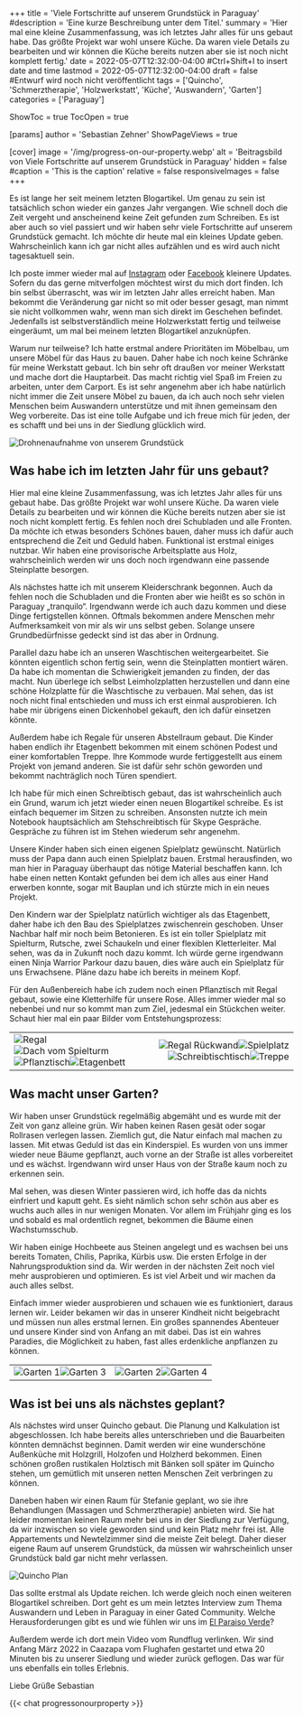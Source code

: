 +++
title = 'Viele Fortschritte auf unserem Grundstück in Paraguay'
#description = 'Eine kurze Beschreibung unter dem Titel.'
summary = 'Hier mal eine kleine Zusammenfassung, was ich letztes Jahr alles für uns gebaut habe. Das größte Projekt war wohl unsere Küche. Da waren viele Details zu bearbeiten und wir können die Küche bereits nutzen aber sie ist noch nicht komplett fertig.'
date = 2022-05-07T12:32:00-04:00 #Ctrl+Shift+I to insert date and time
lastmod = 2022-05-07T12:32:00-04:00
draft = false #Entwurf wird noch nicht veröffentlicht
tags = ['Quincho', 'Schmerztherapie', 'Holzwerkstatt', 'Küche', 'Auswandern', 'Garten']
categories = ['Paraguay']

ShowToc = true
TocOpen = true

[params]
    author = 'Sebastian Zehner'
    ShowPageViews = true

[cover]
    image = '/img/progress-on-our-property.webp'
    alt = 'Beitragsbild von Viele Fortschritte auf unserem Grundstück in Paraguay'
    hidden = false
    #caption = 'This is the caption'
    relative = false
    responsiveImages = false
+++

Es ist lange her seit meinem letzten Blogartikel. Um genau zu sein ist tatsächlich schon wieder ein ganzes Jahr vergangen. Wie schnell doch die Zeit vergeht und anscheinend keine Zeit gefunden zum Schreiben. Es ist aber auch so viel passiert und wir haben sehr viele Fortschritte auf unserem Grundstück gemacht. Ich möchte dir heute mal ein kleines Update geben. Wahrscheinlich kann ich gar nicht alles aufzählen und es wird auch nicht tagesaktuell sein.

Ich poste immer wieder mal auf [Instagram](https://www.instagram.com/sebastianzehner/) oder [Facebook](https://www.facebook.com/sebastianzehner83/) kleinere Updates. Sofern du das gerne mitverfolgen möchtest wirst du mich dort finden. Ich bin selbst überrascht, was wir im letzten Jahr alles erreicht haben. Man bekommt die Veränderung gar nicht so mit oder besser gesagt, man nimmt sie nicht vollkommen wahr, wenn man sich direkt im Geschehen befindet. Jedenfalls ist selbstverständlich meine Holzwerkstatt fertig und teilweise eingeräumt, um mal bei meinem letzten Blogartikel anzuknüpfen.

Warum nur teilweise? Ich hatte erstmal andere Prioritäten im Möbelbau, um unsere Möbel für das Haus zu bauen. Daher habe ich noch keine Schränke für meine Werkstatt gebaut. Ich bin sehr oft draußen vor meiner Werkstatt und mache dort die Hauptarbeit. Das macht richtig viel Spaß im Freien zu arbeiten, unter dem Carport. Es ist sehr angenehm aber ich habe natürlich nicht immer die Zeit unsere Möbel zu bauen, da ich auch noch sehr vielen Menschen beim Auswandern unterstütze und mit ihnen gemeinsam den Weg vorbereite. Das ist eine tolle Aufgabe und ich freue mich für jeden, der es schafft und bei uns in der Siedlung glücklich wird.

![Drohnenaufnahme von unserem Grundstück](/img/galleries/progress-on-our-property/progress-on-our-property-1.webp)

## Was habe ich im letzten Jahr für uns gebaut?

Hier mal eine kleine Zusammenfassung, was ich letztes Jahr alles für uns gebaut habe. Das größte Projekt war wohl unsere Küche. Da waren viele Details zu bearbeiten und wir können die Küche bereits nutzen aber sie ist noch nicht komplett fertig. Es fehlen noch drei Schubladen und alle Fronten. Da möchte ich etwas besonders Schönes bauen, daher muss ich dafür auch entsprechend die Zeit und Geduld haben. Funktional ist erstmal einiges nutzbar. Wir haben eine provisorische Arbeitsplatte aus Holz, wahrscheinlich werden wir uns doch noch irgendwann eine passende Steinplatte besorgen.

Als nächstes hatte ich mit unserem Kleiderschrank begonnen. Auch da fehlen noch die Schubladen und die Fronten aber wie heißt es so schön in Paraguay „tranquilo“. Irgendwann werde ich auch dazu kommen und diese Dinge fertigstellen können. Oftmals bekommen andere Menschen mehr Aufmerksamkeit von mir als wir uns selbst geben. Solange unsere Grundbedürfnisse gedeckt sind ist das aber in Ordnung.

Parallel dazu habe ich an unseren Waschtischen weitergearbeitet. Sie könnten eigentlich schon fertig sein, wenn die Steinplatten montiert wären. Da habe ich momentan die Schwierigkeit jemanden zu finden, der das macht. Nun überlege ich selbst Leimholzplatten herzustellen und dann eine schöne Holzplatte für die Waschtische zu verbauen. Mal sehen, das ist noch nicht final entschieden und muss ich erst einmal ausprobieren. Ich habe mir übrigens einen Dickenhobel gekauft, den ich dafür einsetzen könnte.

Außerdem habe ich Regale für unseren Abstellraum gebaut. Die Kinder haben endlich ihr Etagenbett bekommen mit einem schönen Podest und einer komfortablen Treppe. Ihre Kommode wurde fertiggestellt aus einem Projekt von jemand anderen. Sie ist dafür sehr schön geworden und bekommt nachträglich noch Türen spendiert.

Ich habe für mich einen Schreibtisch gebaut, das ist wahrscheinlich auch ein Grund, warum ich jetzt wieder einen neuen Blogartikel schreibe. Es ist einfach bequemer im Sitzen zu schreiben. Ansonsten nutzte ich mein Notebook hauptsächlich am Stehschreibtisch für Skype Gespräche. Gespräche zu führen ist im Stehen wiederum sehr angenehm.

Unsere Kinder haben sich einen eigenen Spielplatz gewünscht. Natürlich muss der Papa dann auch einen Spielplatz bauen. Erstmal herausfinden, wo man hier in Paraguay überhaupt das nötige Material beschaffen kann. Ich habe einen netten Kontakt gefunden bei dem ich alles aus einer Hand erwerben konnte, sogar mit Bauplan und ich stürzte mich in ein neues Projekt.

Den Kindern war der Spielplatz natürlich wichtiger als das Etagenbett, daher habe ich den Bau des Spielplatzes zwischenrein geschoben. Unser Nachbar half mir noch beim Betonieren. Es ist ein toller Spielplatz mit Spielturm, Rutsche, zwei Schaukeln und einer flexiblen Kletterleiter. Mal sehen, was da in Zukunft noch dazu kommt. Ich würde gerne irgendwann einen Ninja Warrior Parkour dazu bauen, dies wäre auch ein Spielplatz für uns Erwachsene. Pläne dazu habe ich bereits in meinem Kopf.

Für den Außenbereich habe ich zudem noch einen Pflanztisch mit Regal gebaut, sowie eine Kletterhilfe für unsere Rose. Alles immer wieder mal so nebenbei und nur so kommt man zum Ziel, jedesmal ein Stückchen weiter. Schaut hier mal ein paar Bilder vom Entstehungsprozess:

|             |              |
|-------------|-------------:|
|![Regal](/img/galleries/progress-on-our-property/progress-on-our-property-3.webp)![Dach vom Spielturm](/img/galleries/progress-on-our-property/progress-on-our-property-7.webp)![Pflanztisch](/img/galleries/progress-on-our-property/progress-on-our-property-6.webp)![Etagenbett](/img/galleries/progress-on-our-property/progress-on-our-property-9.webp)|![Regal Rückwand](/img/galleries/progress-on-our-property/progress-on-our-property-4.webp)![Spielplatz](/img/galleries/progress-on-our-property/progress-on-our-property-8.webp)![Schreibtischtisch](/img/galleries/progress-on-our-property/progress-on-our-property-5.webp)![Treppe](/img/galleries/progress-on-our-property/progress-on-our-property-10.webp)|

## Was macht unser Garten?

Wir haben unser Grundstück regelmäßig abgemäht und es wurde mit der Zeit von ganz alleine grün. Wir haben keinen Rasen gesät oder sogar Rollrasen verlegen lassen. Ziemlich gut, die Natur einfach mal machen zu lassen. Mit etwas Geduld ist das ein Kinderspiel. Es wurden von uns immer wieder neue Bäume gepflanzt, auch vorne an der Straße ist alles vorbereitet und es wächst. Irgendwann wird unser Haus von der Straße kaum noch zu erkennen sein.

Mal sehen, was diesen Winter passieren wird, ich hoffe das da nichts einfriert und kaputt geht. Es sieht nämlich schon sehr schön aus aber es wuchs auch alles in nur wenigen Monaten. Vor allem im Frühjahr ging es los und sobald es mal ordentlich regnet, bekommen die Bäume einen Wachstumsschub.

Wir haben einige Hochbeete aus Steinen angelegt und es wachsen bei uns bereits Tomaten, Chilis, Paprika, Kürbis usw. Die ersten Erfolge in der Nahrungsproduktion sind da. Wir werden in der nächsten Zeit noch viel mehr ausprobieren und optimieren. Es ist viel Arbeit und wir machen da auch alles selbst.

Einfach immer wieder ausprobieren und schauen wie es funktioniert, daraus lernen wir. Leider bekamen wir das in unserer Kindheit nicht beigebracht und müssen nun alles erstmal lernen. Ein großes spannendes Abenteuer und unsere Kinder sind von Anfang an mit dabei. Das ist ein wahres Paradies, die Möglichkeit zu haben, fast alles erdenkliche anpflanzen zu können.

|             |              |
|-------------|-------------:|
|![Garten 1](/img/galleries/progress-on-our-property/progress-on-our-property-11.webp)![Garten 3](/img/galleries/progress-on-our-property/progress-on-our-property-13.webp)|![Garten 2](/img/galleries/progress-on-our-property/progress-on-our-property-12.webp)![Garten 4](/img/galleries/progress-on-our-property/progress-on-our-property-2.webp)|

## Was ist bei uns als nächstes geplant?

Als nächstes wird unser Quincho gebaut. Die Planung und Kalkulation ist abgeschlossen. Ich habe bereits alles unterschrieben und die Bauarbeiten könnten demnächst beginnen. Damit werden wir eine wunderschöne Außenküche mit Holzgrill, Holzofen und Holzherd bekommen. Einen schönen großen rustikalen Holztisch mit Bänken soll später im Quincho stehen, um gemütlich mit unseren netten Menschen Zeit verbringen zu können.

Daneben haben wir einen Raum für Stefanie geplant, wo sie ihre Behandlungen (Massagen und Schmerztherapie) anbieten wird. Sie hat leider momentan keinen Raum mehr bei uns in der Siedlung zur Verfügung, da wir inzwischen so viele geworden sind und kein Platz mehr frei ist. Alle Appartements und Newtelzimmer sind die meiste Zeit belegt. Daher dieser eigene Raum auf unserem Grundstück, da müssen wir wahrscheinlich unser Grundstück bald gar nicht mehr verlassen.

![Quincho Plan](/img/galleries/progress-on-our-property/quincho-plan.webp)

Das sollte erstmal als Update reichen. Ich werde gleich noch einen weiteren Blogartikel schreiben. Dort geht es um mein letztes Interview zum Thema Auswandern und Leben in Paraguay in einer Gated Community. Welche Herausforderungen gibt es und wie fühlen wir uns im [El Paraiso Verde](https://paraiso-verde.com/)?

Außerdem werde ich dort mein Video vom Rundflug verlinken. Wir sind Anfang März 2022 in Caazapa vom Flughafen gestartet und etwa 20 Minuten bis zu unserer Siedlung und wieder zurück geflogen. Das war für uns ebenfalls ein tolles Erlebnis.

Liebe Grüße
Sebastian

{{< chat progressonourproperty >}}

